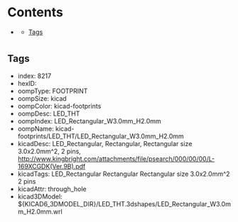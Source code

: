 



Contents
========

* [](#)
	* [Tags](#tags)

# 

## Tags

- index: 8217
- hexID: 
- oompType: FOOTPRINT
- oompSize: kicad
- oompColor: kicad-footprints
- oompDesc: LED_THT
- oompIndex: LED_Rectangular_W3.0mm_H2.0mm
- oompName: kicad-footprints/LED_THT/LED_Rectangular_W3.0mm_H2.0mm
- kicadDesc: LED_Rectangular, Rectangular,  Rectangular size 3.0x2.0mm^2, 2 pins, http://www.kingbright.com/attachments/file/psearch/000/00/00/L-169XCGDK(Ver.9B).pdf
- kicadTags: LED_Rectangular Rectangular  Rectangular size 3.0x2.0mm^2 2 pins
- kicadAttr: through_hole
- kicad3DModel: ${KICAD6_3DMODEL_DIR}/LED_THT.3dshapes/LED_Rectangular_W3.0mm_H2.0mm.wrl
